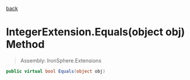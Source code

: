 ﻿

[back](/IronSphere.Extensions/types/IntegerExtension)

# IntegerExtension.Equals(object obj) Method

> Assembly: IronSphere.Extensions

```csharp
public virtual bool Equals(object obj)
```



 
